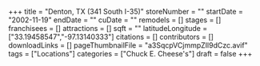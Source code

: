 +++
title = "Denton, TX (341 South I-35)"
storeNumber = ""
startDate = "2002-11-19"
endDate = ""
cuDate = ""
remodels = []
stages = []
franchisees = []
attractions = []
sqft = ""
latitudeLongitude = ["33.19458547","-97.13140333"]
citations = []
contributors = []
downloadLinks = []
pageThumbnailFile = "a3SqcpVCjmmpZIl9dCzc.avif"
tags = ["Locations"]
categories = ["Chuck E. Cheese's"]
draft = false
+++
